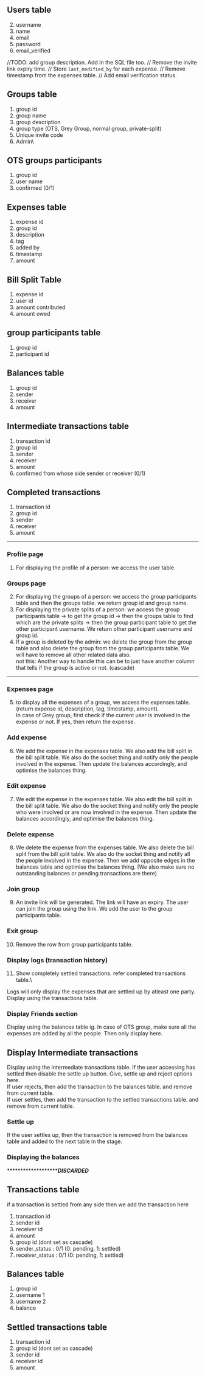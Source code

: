 ## Users table
2. username
3. name
4. email
5. password
6. email_verified


//TODO: add group description. Add in the SQL file too.
// Remove the invite link expiry time.
// Store `last_modified_by` for each expense.
// Remove timestamp from the expenses table.
// Add email verification status.

## Groups table
1. group id
2. group name
3. group description
4. group type (OTS, Grey Group, normal group, private-split)
5. Unique invite code
6. Admin\

## OTS groups participants
1. group id
2. user name
3. confirmed (0/1)

## Expenses table
1. expense id
2. group id
3. description
4. tag
5. added by
6. timestamp
7. amount

## Bill Split Table
1. expense id
2. user id
3. amount contributed
4. amount owed

## group participants table
1. group id
2. participant id


## Balances table
1. group id
2. sender
3. receiver
4. amount

## Intermediate transactions table
1. transaction id
2. group id
3. sender
4. receiver
5. amount
6. confirmed from whose side sender or receiver (0/1)

## Completed transactions
1. transaction id
2. group id
3. sender
4. receiver
5. amount


---
### Profile page
1. For displaying the profile of a person: we access the user table.

### Groups page
2. For displaying the groups of a person: we access the group participants table and then the groups table. we return group id and group name.
3. For displaying the private splits of a person: we access the group participants table -> to get the group id -> then the groups table to find which are the private splits -> then the group participant table to get the other participant username. We return other participant username and group id.
4. If a group is deleted by the admin: we delete the group from the group table and also delete the group from the group participants table. We will have to remove all other related data also.\
not this: Another way to handle this can be to just have another column that tells if the group is active or not.
(cascade)
******

### Expenses page

5. to display all the expenses of a group, we access the expenses table. (return expense id, description, tag, timestamp, amount).\
In case of Grey group, first check if the current user is involved in the expense or not. If yes, then return the expense.

### Add expense
6. We add the expense in the expenses table. We also add the bill split in the bill split table. We also do the socket thing and notify only the people involved in the expense. Then update the balances accordingly, and optimise the balances thing.


### Edit expense
7. We edit the expense in the expenses table. We also edit the bill split in the bill split table. We also do the socket thing and notify only the people who were involved or are now involved in the expense. Then update the balances accordingly, and optimise the balances thing.

### Delete expense
8. We delete the expense from the expenses table. We also delete the bill split from the bill split table. We also do the socket thing and notify all the people involved in the expense. Then we add opposite edges in the balances table and optimise the balances thing. (We also make sure no outstanding balances or pending transactions are there)

### Join group
9. An invite link will be generated. The link will have an expiry. The user can join the group using the link. We add the user to the group participants table.

### Exit group
10. Remove the row from group participants table.

### Display logs (transaction history)
11. Show  completely settled transactions. refer completed transactions table.\


Logs will only display the expenses that are settled up by atleast one party. Display using the transactions table.



### Display Friends section
Display using the balances table ig.
In case of OTS group, make sure all the expenses are added by all the people. Then only display here.

## Display Intermediate transactions
Display using the intermediate transactions table. If the user accessing has settled then disable the settle up button. Give, settle up and reject options here.\
If user rejects, then add the transaction to the balances table. and remove from current table.\
If user settles, then add the transaction to the settled transactions table. and remove from current table.


### Settle up
If the user settles up, then the transaction is removed from the balances table and added to the next table in the stage.

### Displaying the balances






********************************************DISCARDED*************************

## Transactions table   
if a transaction is settled from any side then we add the transaction here
1. transaction id
2. sender id
3. receiver id
4. amount
5. group id     (dont set as cascade)
6. sender_status : 0/1 (0: pending, 1: settled)
7. receiver_status : 0/1 (0: pending, 1: settled)


## Balances table
1. group id
2. username 1
3. username 2
4. balance


## Settled transactions table
1. transaction id
2. group id     (dont set as cascade)
3. sender id
4. receiver id
5. amount
